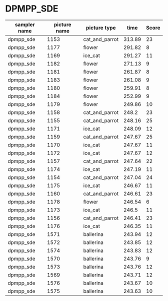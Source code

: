 # DPMPP_SDE

|	sampler name	|	picture name	|	picture type	|	time	|	Score	|
|	-----------------	|	-----------------	|	-----------------	|	-----------------	|	-----------------	|
|	dpmpp_sde	|	1153	|	cat_and_parrot	|	313.89	|	23	|
|	dpmpp_sde	|	1177	|	flower	|	291.82	|	8	|
|	dpmpp_sde	|	1169	|	ice_cat	|	291.27	|	11	|
|	dpmpp_sde	|	1182	|	flower	|	271.13	|	9	|
|	dpmpp_sde	|	1181	|	flower	|	261.87	|	8	|
|	dpmpp_sde	|	1183	|	flower	|	261.08	|	9	|
|	dpmpp_sde	|	1180	|	flower	|	259.91	|	8	|
|	dpmpp_sde	|	1184	|	flower	|	252.99	|	9	|
|	dpmpp_sde	|	1179	|	flower	|	249.86	|	10	|
|	dpmpp_sde	|	1158	|	cat_and_parrot	|	248.2	|	23	|
|	dpmpp_sde	|	1155	|	cat_and_parrot	|	248.16	|	25	|
|	dpmpp_sde	|	1171	|	ice_cat	|	248.09	|	12	|
|	dpmpp_sde	|	1159	|	cat_and_parrot	|	247.67	|	25	|
|	dpmpp_sde	|	1170	|	ice_cat	|	247.67	|	11	|
|	dpmpp_sde	|	1172	|	ice_cat	|	247.67	|	12	|
|	dpmpp_sde	|	1157	|	cat_and_parrot	|	247.64	|	22	|
|	dpmpp_sde	|	1174	|	ice_cat	|	247.19	|	11	|
|	dpmpp_sde	|	1154	|	cat_and_parrot	|	247.04	|	24	|
|	dpmpp_sde	|	1175	|	ice_cat	|	246.67	|	11	|
|	dpmpp_sde	|	1160	|	cat_and_parrot	|	246.61	|	23	|
|	dpmpp_sde	|	1178	|	flower	|	246.54	|	6	|
|	dpmpp_sde	|	1173	|	ice_cat	|	246.5	|	11	|
|	dpmpp_sde	|	1156	|	cat_and_parrot	|	246.41	|	23	|
|	dpmpp_sde	|	1176	|	ice_cat	|	246.35	|	11	|
|	dpmpp_sde	|	1571	|	ballerina	|	243.94	|	12	|
|	dpmpp_sde	|	1572	|	ballerina	|	243.85	|	12	|
|	dpmpp_sde	|	1574	|	ballerina	|	243.83	|	12	|
|	dpmpp_sde	|	1570	|	ballerina	|	243.76	|	9	|
|	dpmpp_sde	|	1573	|	ballerina	|	243.76	|	12	|
|	dpmpp_sde	|	1569	|	ballerina	|	243.71	|	12	|
|	dpmpp_sde	|	1576	|	ballerina	|	243.67	|	10	|
|	dpmpp_sde	|	1575	|	ballerina	|	243.63	|	10	|